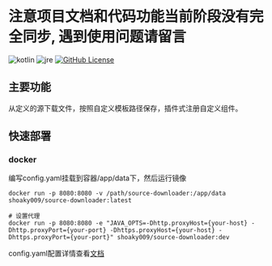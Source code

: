 # 注意项目文档和代码功能当前阶段没有完全同步, 遇到使用问题请留言

![kotlin](https://img.shields.io/badge/kotlin-1.8.20-blueviolet)
![jre](https://img.shields.io/badge/jre-17+-orange)
[![GitHub License](https://img.shields.io/github/license/shoaky009/source-downloader)](https://github.com/shoaky009/source-downloader/blob/main/LICENSE)

## 主要功能

从定义的源下载文件，按照自定义模板路径保存，插件式注册自定义组件。

## 快速部署

### docker

编写config.yaml挂载到容器/app/data下，然后运行镜像

```shell
docker run -p 8080:8080 -v /path/source-downloader:/app/data shoaky009/source-downloader:latest
```

```shell
# 设置代理
docker run -p 8080:8080 -e "JAVA_OPTS=-Dhttp.proxyHost={your-host} -Dhttp.proxyPort={your-port} -Dhttps.proxyHost={your-host} -Dhttps.proxyPort={your-port}" shoaky009/source-downloader:dev
```

config.yaml配置详情查看[文档](https://github.com/shoaky009/source-downloader/wiki)